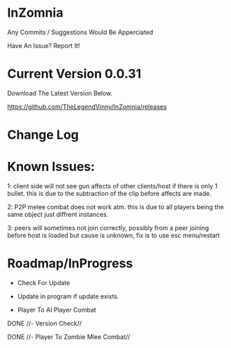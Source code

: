 # InZomnia
Any Commits / Suggestions Would Be Apperciated

Have An Issue? Report It!

# Current Version 0.0.31

Download The Latest Version Below.

https://github.com/TheLegendVinny/InZomnia/releases

# Change Log

# Known Issues:
1: client side will not see gun affects of other clients/host if there is only 1 bullet. this is due to the subtraction of the clip before affects are made.

2: P2P melee combat does not work atm. this is due to all players being the same object just diffrent instances.

3: peers will sometimes not join correctly, possibly from a peer joining before host is loaded but cause is unknown, fix is to use esc menu/restart

# Roadmap/InProgress

- Check For Update

- Update in program if update exists.

- Player To AI Player Combat

DONE //- Version Check//

DONE //- Player To Zombie Mlee Combat//
